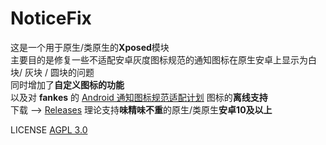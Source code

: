 # NoticeFix
这是一个用于原生/类原生的**Xposed**模块  
主要目的是修复一些不适配安卓灰度图标规范的通知图标在原生安卓上显示为白块/ 灰块 / 圆块的问题  
同时增加了**自定义图标的功能**   
以及对 **fankes** 的 [Android 通知图标规范适配计划](https://github.com/fankes/AndroidNotifyIconAdapt) 图标的**离线支持**  
下载 --> [Releases]([https://www.gnu.org/licenses/agpl-3.0.html](https://github.com/xudazhu1/NoticeFix/releases))
理论支持**味精味不重**的原生/类原生**安卓10及以上**

LICENSE [AGPL 3.0](https://www.gnu.org/licenses/agpl-3.0.html)

